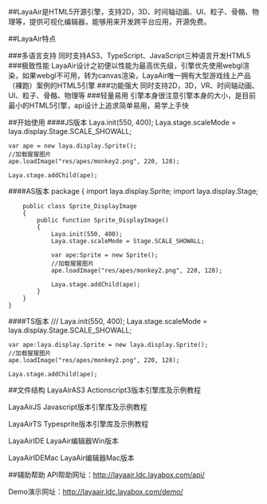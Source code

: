 ##LayaAir是HTML5开源引擎，支持2D，3D、时间轴动画、UI、粒子、骨骼、物理等，提供可视化编辑器，能够用来开发跨平台应用，开源免费。

##LayaAir特点

###多语言支持
同时支持AS3、TypeScript、JavaScript三种语言开发HTML5
###极致性能
LayaAir设计之初便以性能为最高优先级，引擎优先使用webgl渲染，如果webgl不可用，转为canvas渲染，LayaAir唯一拥有大型游戏线上产品（裸跑）案例的HTML5引擎
###功能强大
同时支持2D，3D，VR、时间轴动画、UI、粒子、骨骼、物理等
###轻量易用
引擎本身很注意引擎本身的大小，是目前最小的HTML5引擎，api设计上追求简单易用，易学上手快




##开始使用
####JS版本
    Laya.init(550, 400);
    Laya.stage.scaleMode = laya.display.Stage.SCALE_SHOWALL;
    
    var ape = new laya.display.Sprite();
    //加载猩猩图片
    ape.loadImage("res/apes/monkey2.png", 220, 128);
    
    Laya.stage.addChild(ape);
    
####AS版本
    package
    {
        import laya.display.Sprite;
        import laya.display.Stage;
    	
        public class Sprite_DisplayImage
        {
            public function Sprite_DisplayImage()
            {
                Laya.init(550, 400);
      		    Laya.stage.scaleMode = Stage.SCALE_SHOWALL;
                   
                var ape:Sprite = new Sprite();
                //加载猩猩图片
                ape.loadImage("res/apes/monkey2.png", 220, 128);
                   
                Laya.stage.addChild(ape);
            }
        }
    }
####TS版本
    /// <reference path="../../libs/LayaAir.d.ts" />
    Laya.init(550, 400);
    Laya.stage.scaleMode = laya.display.Stage.SCALE_SHOWALL;
    
    var ape:laya.display.Sprite = new laya.display.Sprite();
    //加载猩猩图片
    ape.loadImage("res/apes/monkey2.png", 220, 128);
    
    Laya.stage.addChild(ape);


##文件结构
LayaAirAS3 Actionscript3版本引擎库及示例教程

LayaAirJS Javascript版本引擎库及示例教程

LayaAirTS Typesprite版本引擎库及示例教程

LayaAirIDE LayaAir编辑器Win版本

LayaAirIDEMac LayaAir编辑器Mac版本

##辅助帮助
API帮助网址：http://layaair.ldc.layabox.com/api/

Demo演示网址：http://layaair.ldc.layabox.com/demo/
